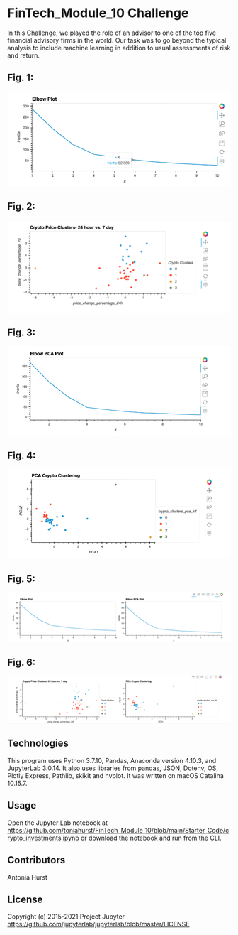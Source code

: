 # FinTech_Module_10 Challenge

In this Challenge, we played the role of an advisor to one of the top five financial advisory firms in the world. Our task was to go beyond the typical analysis to include machine learning in addition to usual assessments of risk and return. 

## Fig. 1: 

![Fig. 1](https://github.com/toniahurst/FinTech_Module_10/blob/main/Starter_Code/Screen%20Shot%202021-09-05%20at%2010.47.21%20PM.png)

## Fig. 2: 

![Fig. 2](https://github.com/toniahurst/FinTech_Module_10/blob/main/Starter_Code/Screen%20Shot%202021-09-05%20at%2010.47.32%20PM.png)

## Fig. 3: 

![Fig. 3](https://github.com/toniahurst/FinTech_Module_10/blob/main/Starter_Code/Screen%20Shot%202021-09-05%20at%2010.47.45%20PM.png)

## Fig. 4: 

![Fig. 4](https://github.com/toniahurst/FinTech_Module_10/blob/main/Starter_Code/Screen%20Shot%202021-09-05%20at%2010.47.53%20PM.png)

## Fig. 5: 

![Fig. 5](https://github.com/toniahurst/FinTech_Module_10/blob/main/Starter_Code/Screen%20Shot%202021-09-05%20at%2010.48.08%20PM.png)

## Fig. 6: 

![Fig. 6](https://github.com/toniahurst/FinTech_Module_10/blob/main/Starter_Code/Screen%20Shot%202021-09-05%20at%2010.48.16%20PM.png)


## Technologies

This program uses Python 3.7.10, Pandas, Anaconda version 4.10.3, and JupyterLab 3.0.14. It also uses libraries from pandas, JSON, Dotenv, OS, Plotly Express, Pathlib, skikit and hvplot. It was written on macOS Catalina 10.15.7.

## Usage

Open the Jupyter Lab notebook at https://github.com/toniahurst/FinTech_Module_10/blob/main/Starter_Code/crypto_investments.ipynb or download the notebook and run from the CLI.

## Contributors

Antonia Hurst

## License
Copyright (c) 2015-2021 Project Jupyter https://github.com/jupyterlab/jupyterlab/blob/master/LICENSE


